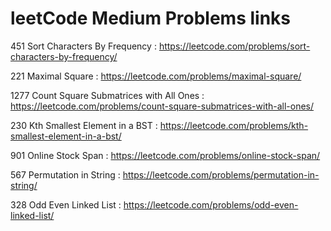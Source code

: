 # leetCode Medium Problems links

451 Sort Characters By Frequency : https://leetcode.com/problems/sort-characters-by-frequency/

221 Maximal Square : https://leetcode.com/problems/maximal-square/

1277 Count Square Submatrices with All Ones : https://leetcode.com/problems/count-square-submatrices-with-all-ones/

230 Kth Smallest Element in a BST : https://leetcode.com/problems/kth-smallest-element-in-a-bst/

901 Online Stock Span : https://leetcode.com/problems/online-stock-span/

567 Permutation in String : https://leetcode.com/problems/permutation-in-string/

328 Odd Even Linked List : https://leetcode.com/problems/odd-even-linked-list/

